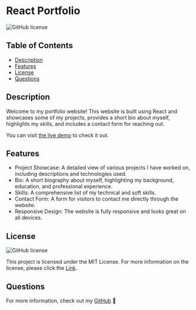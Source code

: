 # React Portfolio
![GitHub license](https://img.shields.io/badge/License-MIT-brightgreen.svg)

## Table of Contents
- [Description](#description)
- [Features](#features)
- [License](#license)
- [Questions](#questions)

## Description
Welcome to my portfolio website! This website is built using React and showcases some of my projects, provides a short bio about myself, highlights my skills, and includes a contact form for reaching out.

You can visit [the live demo]([https://wabreu.netlify.app/]) to check it out.

## Features
- Project Showcase: A detailed view of various projects I have worked on, including descriptions and technologies used.
- Bio: A short biography about myself, highlighting my background, education, and professional experience.
- Skills: A comprehensive list of my technical and soft skills.
- Contact Form: A form for visitors to contact me directly through the website.
- Responsive Design: The website is fully responsive and looks great on all devices.

## License
![GitHub license](https://img.shields.io/badge/License-MIT-brightgreen.svg)

This project is licensed under the MIT License. For more information on the license, please click the [Link](https://opensource.org/licenses/MIT).

## Questions
For more information, check out my [GitHub](https://github.com/WAbreu738) 👋
